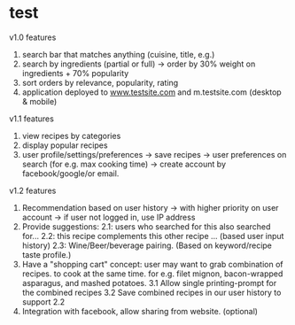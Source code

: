 # test
v1.0 features
1. search bar that matches anything (cuisine, title, e.g.)
2. search by ingredients (partial or full)
  -> order by 30% weight on ingredients + 70% popularity
3. sort orders by relevance, popularity, rating
4. application deployed to www.testsite.com and m.testsite.com (desktop & mobile)

v1.1 features
1. view recipes by categories
2. display popular recipes
3. user profile/settings/preferences
  -> save recipes
  -> user preferences on search (for e.g. max cooking time)
  -> create account by facebook/google/or email.

v1.2 features
1. Recommendation based on user history
  -> with higher priority on user account
  -> if user not logged in, use IP address
2. Provide suggestions:
  2.1: users who searched for this also searched for...
  2.2: this recipe complements this other recipe ... (based user input history)
  2.3: Wine/Beer/beverage pairing. (Based on keyword/recipe taste profile.)
3. Have a "shopping cart" concept: user may want to grab combination of recipes.
to cook at the same time. for e.g. filet mignon, bacon-wrapped asparagus, and mashed potatoes.
  3.1 Allow single printing-prompt for the combined recipes
  3.2 Save combined recipes in our user history to support 2.2
2. Integration with facebook, allow sharing from website. (optional)
